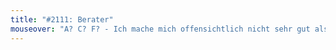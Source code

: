 ```yaml
---
title: "#2111: Berater"
mouseover: "A? C? F? - Ich mache mich offensichtlich nicht sehr gut als B-Rater."
---
```

